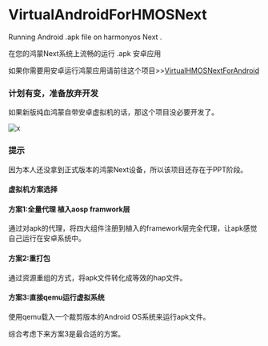 # VirtualAndroidForHMOSNext

Running Android .apk file on harmonyos Next . 

在您的鸿蒙Next系统上流畅的运行 .apk 安卓应用

如果你需要用安卓运行鸿蒙应用请前往这个项目>>[VirtualHMOSNextForAndroid](https://github.com/Eeeextend/VirtualHMOSNextForAndroid)


### 计划有变，准备放弃开发

如果新版纯血鸿蒙自带安卓虚拟机的话，那这个项目没必要开发了。

![x](https://img.picui.cn/free/2024/08/28/66cf122d27ceb.png)


### 提示

因为本人还没拿到正式版本的鸿蒙Next设备，所以该项目还存在于PPT阶段。


#### 虚拟机方案选择

#### 方案1:全量代理 植入aosp framwork层

通过对apk的代理，将四大组件注册到植入的framework层完全代理，让apk感觉自己运行在安卓系统中。

#### 方案2:重打包

通过资源重组的方式，将apk文件转化成等效的hap文件。

#### 方案3:直接qemu运行虚拟系统

使用qemu载入一个裁剪版本的Android OS系统来运行apk文件。


综合考虑下来方案3是最合适的方案。
